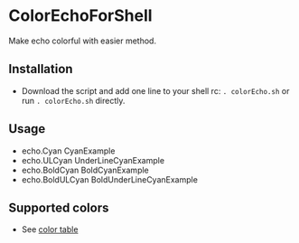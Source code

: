 # ColorEchoForShell
Make echo colorful with easier method.

## Installation

* Download the script and add one line to your shell rc: `. colorEcho.sh` or run `. colorEcho.sh` directly.

## Usage

* echo.Cyan CyanExample
* echo.ULCyan UnderLineCyanExample
* echo.BoldCyan BoldCyanExample
* echo.BoldULCyan BoldUnderLineCyanExample

## Supported colors

* See [color table](https://cdn.rawgit.com/PeterDaveHello/ColorEchoForShell/master/table.txt)

